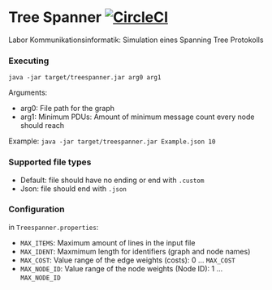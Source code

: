 # Tree Spanner [![CircleCI](https://circleci.com/gh/ingokuba/treespanner.svg?style=svg)](https://circleci.com/gh/ingokuba/treespanner)

Labor Kommunikationsinformatik: Simulation eines Spanning Tree Protokolls

### Executing

`java -jar target/treespanner.jar arg0 arg1`

Arguments:
- arg0: File path for the graph
- arg1: Minimum PDUs: Amount of minimum message count every node should reach

Example:
`java -jar target/treespanner.jar Example.json 10`

### Supported file types

- Default: file should have no ending or end with `.custom`
- Json: file should end with `.json`

### Configuration

in `Treespanner.properties`:
- `MAX_ITEMS`: Maximum amount of lines in the input file
- `MAX_IDENT`: Maxmimum length for identifiers (graph and node names)
- `MAX_COST`: Value range of the edge weights (costs): 0 ... `MAX_COST`
- `MAX_NODE_ID`: Value range of the node weights (Node ID): 1 ... `MAX_NODE_ID`